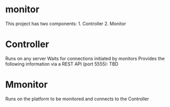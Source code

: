 # monitor
This project has two components: 1. Controller 2. Monitor
# Controller
Runs on any server
Waits for connections initiated by monitors
Provides the following information via a REST API (port 5555):
TBD
# Mmonitor
Runs on the platform to be monitored and connects to the Controller
